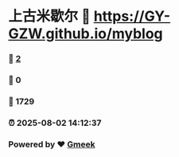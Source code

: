 # 上古米歇尔 :link: https://GY-GZW.github.io/myblog 
### :page_facing_up: [2](https://GY-GZW.github.io/myblog/tag.html) 
### :speech_balloon: 0 
### :hibiscus: 1729 
### :alarm_clock: 2025-08-02 14:12:37 
### Powered by :heart: [Gmeek](https://github.com/Meekdai/Gmeek)
